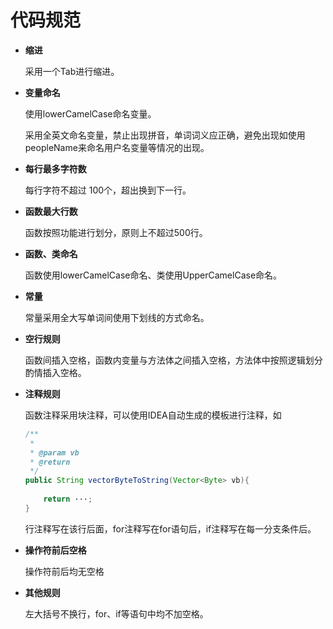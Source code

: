 # 代码规范

- **缩进**

  采用一个Tab进行缩进。

- **变量命名**

  使用lowerCamelCase命名变量。

  采用全英文命名变量，禁止出现拼音，单词词义应正确，避免出现如使用peopleName来命名用户名变量等情况的出现。

- **每行最多字符数**

  每行字符不超过 100个，超出换到下一行。

- **函数最大行数**

  函数按照功能进行划分，原则上不超过500行。

- **函数、类命名**

  函数使用lowerCamelCase命名、类使用UpperCamelCase命名。

- **常量**

  常量采用全大写单词间使用下划线的方式命名。

- **空行规则**

  函数间插入空格，函数内变量与方法体之间插入空格，方法体中按照逻辑划分酌情插入空格。

- **注释规则**

  函数注释采用块注释，可以使用IDEA自动生成的模板进行注释，如

  ```java
  /**
   * 
   * @param vb
   * @return
   */
  public String vectorByteToString(Vector<Byte> vb){
      
      return ···;
  }
  ```

  行注释写在该行后面，for注释写在for语句后，if注释写在每一分支条件后。

- **操作符前后空格**

  操作符前后均无空格

- **其他规则**

  左大括号不换行，for、if等语句中均不加空格。